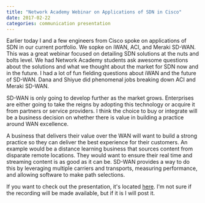 ```yaml
---
title: "Network Academy Webinar on Applications of SDN in Cisco"
date: 2017-02-22
categories: communication presentation
---
```

Earlier today I and a few engineers from Cisco spoke on applications of SDN in our current portfolio. We sopke on iWAN, ACI, and Meraki SD-WAN. This was a great webinar focused on detailing SDN solutions at the nuts and bolts level. We had Network Academy students ask awesome questions about the solutions and what we thought about the market for SDN now and in the future. I had a lot of fun fielding questions about iWAN and the future of SD-WAN. Dana and Shiyue did phenomenal jobs breaking down ACI and Meraki SD-WAN.

SD-WAN is only going to develop further as the market grows. Enterprises are either going to take the reigns by adopting this technology or acquire it from partners or service providers. I think the choice to buy or integrate will be a business decision on whether there is value in building a practice around WAN excellence.

A business that delivers their value over the WAN will want to build a strong practice so they can deliver the best experience for their customers. An example would be a distance learning business that sources content from disparate remote locations. They would want to ensure their real time and streaming content is as good as it can be. SD-WAN provides a way to do this by leveraging multiple carriers and transports, measuring performance, and allowing software to make path selections.

If you want to check out the presentation, it's located [here](https://www.netacad.com/sites/default/files/images/careers/Webinars/SDN/sdn_session_3_application_of_sdn_in_cisco.pdf). I'm not sure if the recording will be made available, but if it is I will post it.